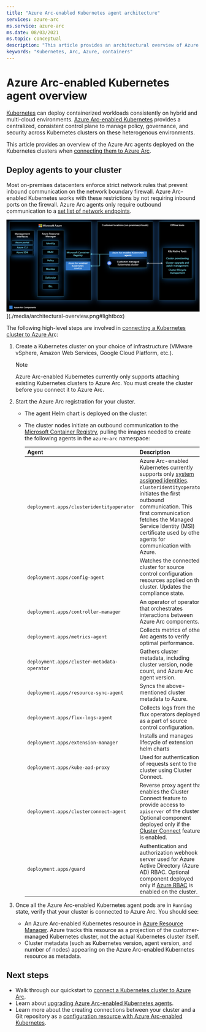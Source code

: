 ```yaml
---
title: "Azure Arc-enabled Kubernetes agent architecture"
services: azure-arc
ms.service: azure-arc
ms.date: 08/03/2021
ms.topic: conceptual
description: "This article provides an architectural overview of Azure Arc-enabled Kubernetes agents."
keywords: "Kubernetes, Arc, Azure, containers"
---
```


# Azure Arc-enabled Kubernetes agent overview

[Kubernetes](https://kubernetes.io/) can deploy containerized workloads consistently on hybrid and multi-cloud environments. [Azure Arc-enabled Kubernetes](overview.md) provides a centralized, consistent control plane to manage policy, governance, and security across Kubernetes clusters on these heterogenous environments.

This article provides an overview of the Azure Arc agents deployed on the Kubernetes clusters when [connecting them to Azure Arc](quickstart-connect-cluster.md).

## Deploy agents to your cluster

Most on-premises datacenters enforce strict network rules that prevent inbound communication on the network boundary firewall. Azure Arc-enabled Kubernetes works with these restrictions by not requiring inbound ports on the firewall. Azure Arc agents only require outbound communication to a [set list of network endpoints](quickstart-connect-cluster.md#meet-network-requirements).

![Diagram showing an architectural overview of the Azure Arc-enabled Kubernetes agents](./media/architectural-overview.png) ](./media/architectural-overview.png#lightbox)

The following high-level steps are involved in [connecting a Kubernetes cluster to Azure Ar](quickstart-connect-cluster.md)c:

1. Create a Kubernetes cluster on your choice of infrastructure (VMware vSphere, Amazon Web Services, Google Cloud Platform, etc.). 

    > [!NOTE]
    > Azure Arc-enabled Kubernetes currently only supports attaching existing Kubernetes clusters to Azure Arc. You must create the cluster before you connect it to Azure Arc.

1. Start the Azure Arc registration for your cluster.
    * The agent Helm chart is deployed on the cluster.
    * The cluster nodes initiate an outbound communication to the [Microsoft Container Registry](https://github.com/microsoft/containerregistry), pulling the images needed to create the following agents in the `azure-arc` namespace:

        | Agent | Description |
        | ----- | ----------- |
        | `deployment.apps/clusteridentityoperator` | Azure Arc-enabled Kubernetes currently supports only [system assigned identities](../../active-directory/managed-identities-azure-resources/overview.md). `clusteridentityoperator` initiates the first outbound communication. This first communication fetches the Managed Service Identity (MSI) certificate used by other agents for communication with Azure. |
        | `deployment.apps/config-agent` | Watches the connected cluster for source control configuration resources applied on the cluster. Updates the compliance state. |
        | `deployment.apps/controller-manager` | An operator of operators that orchestrates interactions between Azure Arc components. |
        | `deployment.apps/metrics-agent` | Collects metrics of other Arc agents to verify optimal performance. |
        | `deployment.apps/cluster-metadata-operator` | Gathers cluster metadata, including cluster version, node count, and Azure Arc agent version. |
        | `deployment.apps/resource-sync-agent` | Syncs the above-mentioned cluster metadata to Azure. |
        | `deployment.apps/flux-logs-agent` | Collects logs from the flux operators deployed as a part of source control configuration. |
        | `deployment.apps/extension-manager` | Installs and manages lifecycle of extension helm charts |
        | `deployment.apps/kube-aad-proxy` | Used for authentication of requests sent to the cluster using Cluster Connect. |
        | `deployment.apps/clusterconnect-agent` | Reverse proxy agent that enables the Cluster Connect feature to provide access to `apiserver` of the cluster. Optional component deployed only if the [Cluster Connect](conceptual-cluster-connect.md) feature is enabled.  |
        | `deployment.apps/guard` | Authentication and authorization webhook server used for Azure Active Directory (Azure AD) RBAC. Optional component deployed only if [Azure RBAC](conceptual-azure-rbac.md) is enabled on the cluster.   |

1. Once all the Azure Arc-enabled Kubernetes agent pods are in `Running` state, verify that your cluster is connected to Azure Arc. You should see:
    * An Azure Arc-enabled Kubernetes resource in [Azure Resource Manager](../../azure-resource-manager/management/overview.md). Azure tracks this resource as a projection of the customer-managed Kubernetes cluster, not the actual Kubernetes cluster itself.
    * Cluster metadata (such as Kubernetes version, agent version, and number of nodes) appearing on the Azure Arc-enabled Kubernetes resource as metadata.

## Next steps

* Walk through our quickstart to [connect a Kubernetes cluster to Azure Arc](./quickstart-connect-cluster.md).
* Learn about [upgrading Azure Arc-enabled Kubernetes agents](agent-upgrade.md).
* Learn more about the creating connections between your cluster and a Git repository as a [configuration resource with Azure Arc-enabled Kubernetes](./conceptual-configurations.md).
